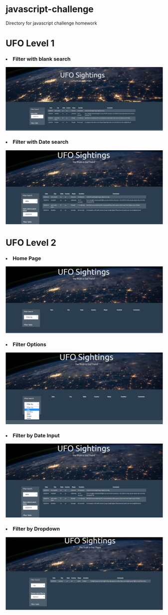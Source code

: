 # javascript-challenge
Directory for javascript challenge homework


<h1>UFO Level 1</h1>

<h3><li>Filter with blank search</li></h3>
  <img src = "https://github.com/UncleBacon/javascript-challenge/blob/master/images/Level_1_search.PNG" alt = "Blank search" title =    "Blank Search">

<h3><li>Filter with Date search</li></h3>
  <img src = "https://github.com/UncleBacon/javascript-challenge/blob/master/images/level_2_date_search.PNG" alt = "Date search" title =    "Date Search">

<h1>UFO Level 2</h1>

<h3><li>Home Page</li></h3>
  <img src = "https://github.com/UncleBacon/javascript-challenge/blob/master/images/level_2_home.PNG" alt = "Home Page" title = "Home Page">

<h3><li>Filter Options</li></h3>
  <img src = "https://github.com/UncleBacon/javascript-challenge/blob/master/images/level_2_searchoptions.PNG" alt = "Filter by" title =    "Filter By">
  
  <h3><li>Filter by Date Input</li></h3>
  <img src = "https://github.com/UncleBacon/javascript-challenge/blob/master/images/level_2_date_search.PNG" alt = "Filter by date" title =    "Filter By Date">
  
  <h3><li>Filter by Dropdown</li></h3>
  <img src = "https://github.com/UncleBacon/javascript-challenge/blob/master/images/level_2_key_search.PNG" alt = "Filter by dropdown" title =    "Filter By dropdown">
       
